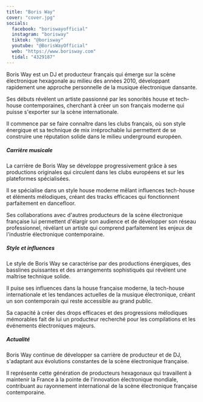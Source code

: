 ```yaml
---
title: "Boris Way"
cover: "cover.jpg"
socials:
  facebook: "boriswayofficial"
  instagram: "borisway"
  tiktok: "@borisway"
  youtube: "@BorisWayOfficial"
  web: "https://www.borisway.com"
  tidal: "4329187"
---
```


Boris Way est un DJ et producteur français qui émerge sur la scène électronique hexagonale au milieu des années 2010,
développant rapidement une approche personnelle de la musique électronique dansante.

Ses débuts révèlent un artiste passionné par les sonorités house et tech-house contemporaines, cherchant à créer un son
français moderne qui puisse s'exporter sur la scène internationale.

Il commence par se faire connaître dans les clubs français, où son style énergique et sa technique de mix irréprochable
lui permettent de se construire une réputation solide dans le milieu underground européen.

##### Carrière musicale

La carrière de Boris Way se développe progressivement grâce à ses productions originales qui circulent dans les clubs
européens et sur les plateformes spécialisées.

Il se spécialise dans un style house moderne mêlant influences tech-house et éléments mélodiques, créant des tracks
efficaces qui fonctionnent parfaitement en dancefloor.

Ses collaborations avec d'autres producteurs de la scène électronique française lui permettent d'élargir son audience et
de développer son réseau professionnel, révélant un artiste qui comprend parfaitement les enjeux de l'industrie
électronique contemporaine.

##### Style et influences

Le style de Boris Way se caractérise par des productions énergiques, des basslines puissantes et des arrangements
sophistiqués qui révèlent une maîtrise technique solide.

Il puise ses influences dans la house française moderne, la tech-house internationale et les tendances actuelles de la
musique électronique, créant un son contemporain qui reste accessible au grand public.

Sa capacité à créer des drops efficaces et des progressions mélodiques mémorables fait de lui un producteur recherché
pour les compilations et les événements électroniques majeurs.

##### Actualité

Boris Way continue de développer sa carrière de producteur et de DJ, s'adaptant aux évolutions constantes de la scène
électronique française.

Il représente cette génération de producteurs hexagonaux qui travaillent à maintenir la France à la pointe de
l'innovation électronique mondiale, contribuant au rayonnement international de la scène électronique française
contemporaine.
